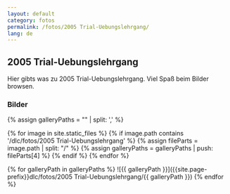 ```yaml
---
layout: default
category: fotos
permalink: /fotos/2005 Trial-Uebungslehrgang/
lang: de
---
```


## 2005 Trial-Uebungslehrgang

Hier gibts was zu 2005 Trial-Uebungslehrgang. Viel Spaß beim Bilder browsen.

### Bilder
{% assign galleryPaths = "" | split: ',' %}

{% for image in site.static_files %}
{% if image.path contains '/dlc/fotos/2005 Trial-Uebungslehrgang' %}
        {% assign fileParts = image.path | split: "/" %}
        {% assign galleryPaths = galleryPaths | push: fileParts[4] %}
{% endif %}
{% endfor %}

{% for galleryPath in galleryPaths %}
![{{ galleryPath }}]({{site.page-prefix}}dlc/fotos/2005 Trial-Uebungslehrgang/{{ galleryPath }})
{% endfor %}
